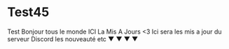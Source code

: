 # Test45
Test Bonjour tous le monde ICI La Mis A Jours <3
Ici sera les mis a jour du serveur Discord les nouveauté etc
▼
▼
▼
▼
